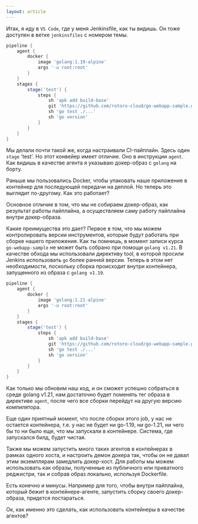 ```yaml
---
layout: article
---
```

Итак, я иду в `VS Code`, где у меня Jenkinsfile, как ты видишь. Он тоже доступен в ветке `jenkinsfiles` с номером темы.

```groovy
pipeline {
    agent {
        docker { 
            image 'golang:1.19-alpine' 
            args '-u root:root'
        }
    }
    stages {
        stage('test') {
            steps {
                sh 'apk add build-base'
                git 'https://github.com/rotoro-cloud/go-webapp-sample.git'
                sh 'go test ./...'
                sh 'go version'
            }
        }
    }
}
```

Мы делали почти такой же, когда настраивали CI-пайплайн. Здесь один `stage` 'test'. Но этот конвейер имеет отличие. Оно в инструкции `agent`. Как видишь в качестве агента я указываю докер-образ с `golang` на борту.

Раньше мы пользовались Docker, чтобы упаковать наше приложение в контейнер для последующей передачи на деплой. Но теперь это выглядит по-другому. Как это работает?

Основное отличие в том, что мы не собираем докер-образ, как результат работы пайплайна, а осуществляем саму работу пайплайна внутри докер-образа.

Какие преимущества это дает? Первое в том, что мы можем контролировать версии инструментов, которые будут работать при сборке нашего приложения. Как ты помнишь, в момент записи курса `go-webapp-sample` не может быть собрано при помощи `golang v1.21`. В качестве обхода мы использовали директиву tool, в которой просили Jenkins использовать `go` более ранней версии. Теперь в этом нет необходимости, поскольку сборка происходит внутри контейнера, запущенного из образа с `golang v1.19`. 

```groovy
pipeline {
    agent {
        docker { 
            image 'golang:1.21-alpine' 
            args '-u root:root'
        }
    }
    stages {
        stage('test') {
            steps {
                sh 'apk add build-base'
                git 'https://github.com/rotoro-cloud/go-webapp-sample.git'
                sh 'go test ./...'
                sh 'go version'
            }
        }
    }
}
```

Как только мы обновим наш код, и он сможет успешно собраться в среде golang v1.21, нам достаточно будет поменять тег образа в директиве `agent`, после чего все сборки перейдут на другую версию компилятора.

Еще один приятный момент, что после сборки этого job, у нас не остается контейнера, т.е. у нас не будет ни go-1.19, ни go-1.21, ни чего бы то ни было еще, что мы запускали в контейнере. Система, где запускался билд, будет чистая.

Также мы можем запустить много таких агентов в контейнерах в рамках одного хоста, и настроить демон докера так, чтобы он не давал этим экземплярам замедлить докер-хост. Для работы мы можем использовать как образы, полученные из публичного или приватного реджистри, так и собрав образ локально, используя Dockerfile.

Есть конечно и минусы. Например для того, чтобы внутри пайплайна, который бежит в контейнере-агенте, запустить сборку своего докер-образа, придется постараться.

Ок, как именно это сделать, как использовать контейнеры в качестве агентов?
